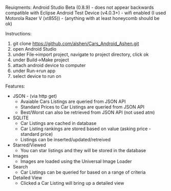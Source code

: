Reuiqments:
Android Studio Beta (0.8.9) - does not appear backwards compatible with Eclipse
Android Test Device (v4.0.3+) - wifi enabled (I used Motorola Razer V (xt855)) - (anything with at least honeycomb should be ok)

Instructions:

1) git clone https://github.com/alshen/Cars_Android_Ashen.git
2) open Android Studio
3) under File->import project, navigate to project directory, click ok
4) under Build->Make project
5) attach android device to computer
6) under Run->run app
7) select device to run on

Features:
* JSON - (via http get)
  - Avaiable Cars Listings are queried from JSON API
  - Standard Prices to Car Listings are queried from JSON API
  - Best/Worst can also be retrieved from JSON API (not used atm)
* SQLITE
  - Car Listings are cached in database
  - Car Listing rankings are stored based on value (asking price - standard price)
  - Listings can be inserted/updated/retreived
* Starred/Viewed
  - You can star listings and they will be stored in the database
* Images
  - Images are loaded using the Universal Image Loader
* Search
  - Car Listings can be queried for based on a range of criteria
* Detailed View
  - Clicked a Car Listing will bring up a detailed view
